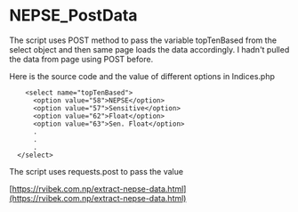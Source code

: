 # NEPSE_PostData

The script uses POST method to pass the variable topTenBased from the select object and then same page loads the data accordingly. I hadn't pulled the data from page using POST before.

Here is the source code and the value of different options in Indices.php

```
    <select name="topTenBased">  
      <option value="58">NEPSE</option>
      <option value="57">Sensitive</option>
      <option value="62">Float</option>
      <option value="63">Sen. Float</option>
      .
      .
      .
  </select>
```

The script uses requests.post to pass the value

[https://rvibek.com.np/extract-nepse-data.html](https://rvibek.com.np/extract-nepse-data.html)

